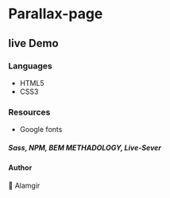 # Parallax-page

## live Demo

### Languages
- HTML5
- CSS3

### Resources
- Google fonts<br />

##### Sass, NPM, BEM METHADOLOGY, Live-Sever


#### Author
:bust_in_silhouette: Alamgir
